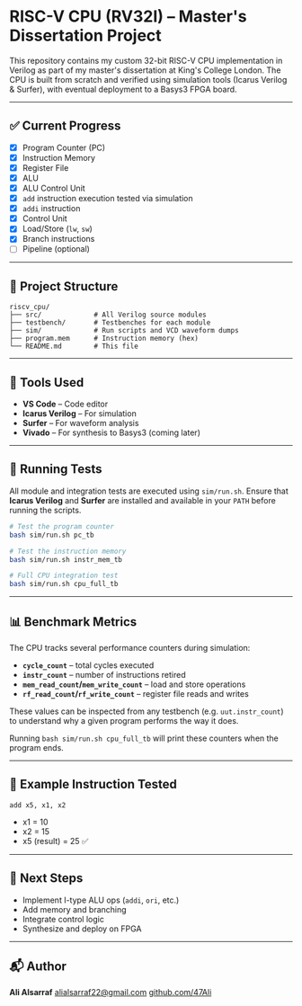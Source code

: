 # RISC-V CPU (RV32I) – Master's Dissertation Project

This repository contains my custom 32-bit RISC-V CPU implementation in Verilog as part of my master's dissertation at King's College London. The CPU is built from scratch and verified using simulation tools (Icarus Verilog & Surfer), with eventual deployment to a Basys3 FPGA board.

---

## ✅ Current Progress

* [x] Program Counter (PC)
* [x] Instruction Memory
* [x] Register File
* [x] ALU
* [x] ALU Control Unit
* [x] `add` instruction execution tested via simulation
* [x] `addi` instruction
* [x] Control Unit
* [x] Load/Store (`lw`, `sw`)
* [x] Branch instructions
* [ ] Pipeline (optional)

---

## 🧱 Project Structure

```
riscv_cpu/
├── src/             # All Verilog source modules
├── testbench/       # Testbenches for each module
├── sim/             # Run scripts and VCD waveform dumps
├── program.mem      # Instruction memory (hex)
└── README.md        # This file
```

---

## 🧢 Tools Used

* **VS Code** – Code editor
* **Icarus Verilog** – For simulation
* **Surfer** – For waveform analysis
* **Vivado** – For synthesis to Basys3 (coming later)

---

## 🚀 Running Tests

All module and integration tests are executed using `sim/run.sh`. Ensure
that **Icarus Verilog** and **Surfer** are installed and available in your
`PATH` before running the scripts.

```bash
# Test the program counter
bash sim/run.sh pc_tb

# Test the instruction memory
bash sim/run.sh instr_mem_tb

# Full CPU integration test
bash sim/run.sh cpu_full_tb
```

---

## 📊 Benchmark Metrics

The CPU tracks several performance counters during simulation:

* **`cycle_count`** – total cycles executed
* **`instr_count`** – number of instructions retired
* **`mem_read_count`/`mem_write_count`** – load and store operations
* **`rf_read_count`/`rf_write_count`** – register file reads and writes

These values can be inspected from any testbench (e.g. `uut.instr_count`) to
understand why a given program performs the way it does.

Running `bash sim/run.sh cpu_full_tb` will print these counters when the
program ends.

---

## 🧠 Example Instruction Tested

```
add x5, x1, x2
```

* x1 = 10
* x2 = 15
* x5 (result) = 25 ✅

---

## 💜 Next Steps

* Implement I-type ALU ops (`addi`, `ori`, etc.)
* Add memory and branching
* Integrate control logic
* Synthesize and deploy on FPGA

---

## 📬 Author

**Ali Alsarraf**
[alialsarraf22@gmail.com](mailto:alialsarraf22@gmail.com)
[github.com/47Ali](https://github.com/47Ali)
